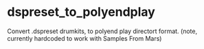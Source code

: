 # dspreset_to_polyendplay
Convert .dspreset drumkits, to polyend play directort format. (note, currently hardcoded to work with Samples From Mars)
